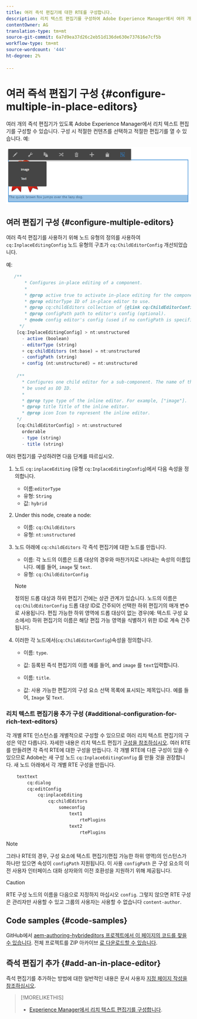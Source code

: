 ```yaml
---
title: 여러 즉석 편집기에 대한 RTE를 구성합니다.
description: 리치 텍스트 편집기를 구성하여 Adobe Experience Manager에서 여러 개의 즉석 편집기를 만들 수 있습니다.
contentOwner: AG
translation-type: tm+mt
source-git-commit: 6a7d9ea37d26c2eb51d136de630e737616e7cf5b
workflow-type: tm+mt
source-wordcount: '444'
ht-degree: 2%

---
```



# 여러 즉석 편집기 구성 {#configure-multiple-in-place-editors}

여러 개의 즉석 편집기가 있도록 Adobe Experience Manager에서 리치 텍스트 편집기를 구성할 수 있습니다. 구성 시 적절한 컨텐츠를 선택하고 적절한 편집기를 열 수 있습니다. 예:

![chlimage_1-8](assets/chlimage_1-8.png)

## 여러 편집기 구성 {#configure-multiple-editors}

여러 즉석 편집기를 사용하기 위해 노드 유형의 정의를 사용하여 `cq:InplaceEditingConfig` 노드 유형의 구조가 `cq:ChildEditorConfig` 개선되었습니다.

예:

```js
   /**
       * Configures in-place editing of a component.
       *
       * @prop active true to activate in-place editing for the component.
       * @prop editorType ID of in-place editor to use.
       * @prop cq:childEditors collection of {@link cq:ChildEditorConfig} nodes.
       * @prop configPath path to editor's config (optional).
       * @node config editor's config (used if no configPath is specified; optional).
     */
    [cq:InplaceEditingConfig] > nt:unstructured
      - active (boolean)
      - editorType (string)
      + cq:childEditors (nt:base) = nt:unstructured
      - configPath (string)
      + config (nt:unstructured) = nt:unstructured

    /**
      * Configures one child editor for a sub-component. The name of the this node is
      * be used as DD ID.
      *
      * @prop type type of the inline editor. For example, ["image"].
      * @prop title Title of the inline editor.
      * @prop icon Icon to represent the inline editor.
    */
    [cq:ChildEditorConfig] > nt:unstructured
      orderable
      - type (string)
      - title (string)
```

여러 편집기를 구성하려면 다음 단계를 따르십시오.

1. 노드 `cq:inplaceEditing` (유형 `cq:InplaceEditingConfig`)에서 다음 속성을 정의합니다.

   * 이름:`editorType`
   * 유형: `String`
   * 값: `hybrid`

1. Under this node, create a node:

   * 이름: `cq:ChildEditors`
   * 유형: `nt:unstructured`

1. 노드 아래에 `cq:childEditors` 각 즉석 편집기에 대한 노드를 만듭니다.

   * 이름: 각 노드의 이름은 드롭 대상의 경우와 마찬가지로 나타내는 속성의 이름입니다. 예를 들어, `image` 및 `text`.
   * 유형: `cq:ChildEditorConfig`

   >[!NOTE]
   >
   >정의된 드롭 대상과 하위 편집기 간에는 상관 관계가 있습니다. 노드의 이름은 `cq:ChildEditorConfig` 드롭 대상 ID로 간주되어 선택한 하위 편집기의 매개 변수로 사용됩니다. 편집 가능한 하위 영역에 드롭 대상이 없는 경우(예: 텍스트 구성 요소에서) 하위 편집기의 이름은 해당 편집 가능 영역을 식별하기 위한 ID로 계속 간주됩니다.

1. 이러한 각 노드에서(`cq:ChildEditorConfig`)속성을 정의합니다.

   * 이름: `type`.
   * 값: 등록된 즉석 편집기의 이름 예를 들어, and `image` 를 `text`입력합니다.

   * 이름: `title`.
   * 값: 사용 가능한 편집기의 구성 요소 선택 목록에 표시되는 제목입니다. 예를 들어, `Image` 및 `Text`.

### 리치 텍스트 편집기용 추가 구성 {#additional-configuration-for-rich-text-editors}

각 개별 RTE 인스턴스를 개별적으로 구성할 수 있으므로 여러 리치 텍스트 편집기의 구성은 약간 다릅니다. 자세한 내용은 리치 텍스트 편집기 [구성을 참조하십시오](/help/sites-administering/rich-text-editor.md). 여러 RTE를 만들려면 각 즉석 RTE에 대한 구성을 만듭니다. 각 개별 RTE에 다른 구성이 있을 수 있으므로 Adobe는 새 구성 노드 `cq:InplaceEditingConfig` 를 만들 것을 권장합니다. 새 노드 아래에서 각 개별 RTE 구성을 만듭니다.

```xml
    texttext
        cq:dialog
        cq:editConfig
            cq:inplaceEditing
                cq:childEditors
                    someconfig
                        text1
                            rtePlugins
                        text2
                            rtePlugins
```

>[!NOTE]
>
>그러나 RTE의 경우, 구성 요소에 텍스트 편집기(편집 가능한 하위 영역)의 인스턴스가 하나만 있으면 속성이 `configPath` 지원됩니다. 이 사용 `configPath` 은 구성 요소의 이전 사용자 인터페이스 대화 상자와의 이전 호환성을 지원하기 위해 제공됩니다.

>[!CAUTION]
>
>RTE 구성 노드의 이름을 다음으로 지정하지 마십시오 `config`. 그렇지 않으면 RTE 구성은 관리자만 사용할 수 있고 그룹의 사용자는 사용할 수 없습니다 `content-author`.

## Code samples {#code-samples}

GitHub에서 [aem-authoring-hybrideditors 프로젝트에서 이 페이지의 코드를 찾을 수 있습니다](https://github.com/Adobe-Marketing-Cloud/aem-authoring-hybrideditors). 전체 프로젝트를 ZIP 아카이브 [로 다운로드할 수 있습니다](https://github.com/Adobe-Marketing-Cloud/aem-authoring-hybrideditors/archive/master.zip).

## 즉석 편집기 추가 {#add-an-in-place-editor}

즉석 편집기를 추가하는 방법에 대한 일반적인 내용은 문서 사용자 [지정 페이지 작성을 참조하십시오](/help/sites-developing/customizing-page-authoring-touch.md#add-new-in-place-editor).

>[!MORELIKETHIS]
>
>* [Experience Manager에서 리치 텍스트 편집기를 구성합니다](/help/sites-administering/rich-text-editor.md).

